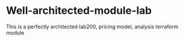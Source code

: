 # Well-architected-module-lab
This is a perfectly architected lab200, pricing model, analysis terraform module
